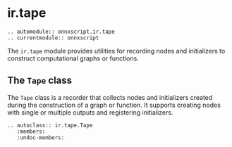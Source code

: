 # ir.tape

```{eval-rst}
.. automodule:: onnxscript.ir.tape
.. currentmodule:: onnxscript
```

The `ir.tape` module provides utilities for recording nodes and initializers to construct computational graphs or functions.

## The `Tape` class

The `Tape` class is a recorder that collects nodes and initializers created during the construction of a graph or function. It supports creating nodes with single or multiple outputs and registering initializers.

```{eval-rst}
.. autoclass:: ir.tape.Tape
   :members:
   :undoc-members:
```
